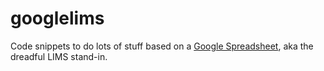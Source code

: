 # googlelims

Code snippets to do lots of stuff based on a
[Google Spreadsheet](https://docs.google.com/spreadsheets/d/1aaTvXrZSdA1ekiLEpW60OeNq2V7D_oEMBzTgC-uDJAM/edit#gid=0), aka the dreadful LIMS stand-in.

